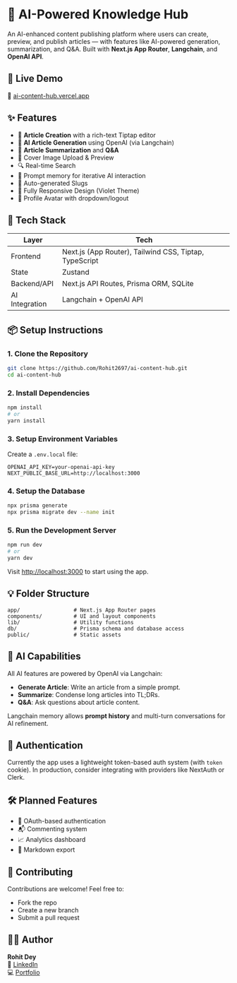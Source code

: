 # 🧠 AI-Powered Knowledge Hub

An AI-enhanced content publishing platform where users can create, preview, and publish articles — with features like AI-powered generation, summarization, and Q&A. Built with **Next.js App Router**, **Langchain**, and **OpenAI API**.

## 🚀 Live Demo

🔗 [ai-content-hub.vercel.app](https://ai-content-hub-ruddy.vercel.app/)

## ✨ Features

- 📝 **Article Creation** with a rich-text Tiptap editor
- 🤖 **AI Article Generation** using OpenAI (via Langchain)
- 📄 **Article Summarization** and **Q&A**
- 📸 Cover Image Upload & Preview
- 🔍 Real-time Search
- 🧠 Prompt memory for iterative AI interaction
- 🧾 Auto-generated Slugs
- 📱 Fully Responsive Design (Violet Theme)
- 👤 Profile Avatar with dropdown/logout

## 🧰 Tech Stack

| Layer          | Tech                                                   |
| -------------- | ------------------------------------------------------ |
| Frontend       | Next.js (App Router), Tailwind CSS, Tiptap, TypeScript |
| State          | Zustand                                                |
| Backend/API    | Next.js API Routes, Prisma ORM, SQLite                 |
| AI Integration | Langchain + OpenAI API                                 |

## 📦 Setup Instructions

### 1. Clone the Repository

```bash
git clone https://github.com/Rohit2697/ai-content-hub.git
cd ai-content-hub
```

### 2. Install Dependencies

```bash
npm install
# or
yarn install
```

### 3. Setup Environment Variables

Create a `.env.local` file:

```env
OPENAI_API_KEY=your-openai-api-key
NEXT_PUBLIC_BASE_URL=http://localhost:3000
```

### 4. Setup the Database

```bash
npx prisma generate
npx prisma migrate dev --name init
```

### 5. Run the Development Server

```bash
npm run dev
# or
yarn dev
```

Visit [http://localhost:3000](http://localhost:3000) to start using the app.

## 💡 Folder Structure

```
app/                 # Next.js App Router pages
components/          # UI and layout components
lib/                 # Utility functions
db/                  # Prisma schema and database access
public/              # Static assets
```

## 🧠 AI Capabilities

All AI features are powered by OpenAI via Langchain:

- **Generate Article**: Write an article from a simple prompt.
- **Summarize**: Condense long articles into TL;DRs.
- **Q&A**: Ask questions about article content.

Langchain memory allows **prompt history** and multi-turn conversations for AI refinement.

## 🔐 Authentication

Currently the app uses a lightweight token-based auth system (with `token` cookie). In production, consider integrating with providers like NextAuth or Clerk.

## 🛠 Planned Features

- 🔐 OAuth-based authentication
- 📬 Commenting system
- 📈 Analytics dashboard
- 🧾 Markdown export

## 🤝 Contributing

Contributions are welcome! Feel free to:

- Fork the repo
- Create a new branch
- Submit a pull request

## 🙋‍♂️ Author

**Rohit Dey**  
🔗 [LinkedIn](https://www.linkedin.com/in/rohit-dey-7564a0123/)  
💻 [Portfolio](https://ai-content-hub-ruddy.vercel.app/)

